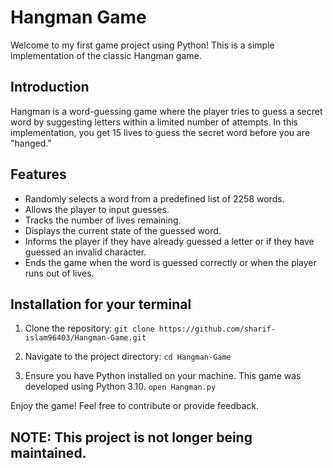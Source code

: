 # Hangman Game

Welcome to my first game project using Python! This is a simple implementation of the classic Hangman game.

## Introduction

Hangman is a word-guessing game where the player tries to guess a secret word by suggesting letters within a limited number of attempts. In this implementation, you get 15 lives to guess the secret word before you are "hanged."

## Features

- Randomly selects a word from a predefined list of 2258 words.
- Allows the player to input guesses.
- Tracks the number of lives remaining.
- Displays the current state of the guessed word.
- Informs the player if they have already guessed a letter or if they have guessed an invalid character.
- Ends the game when the word is guessed correctly or when the player runs out of lives.

## Installation for your terminal

1. Clone the repository:
```git clone https://github.com/sharif-islam96403/Hangman-Game.git```

2. Navigate to the project directory:
```cd Hangman-Game```
3. Ensure you have Python installed on your machine. This game was developed using Python 3.10.
   ```open Hangman.py```

Enjoy the game! Feel free to contribute or provide feedback.


## NOTE: This project is not longer being maintained.

